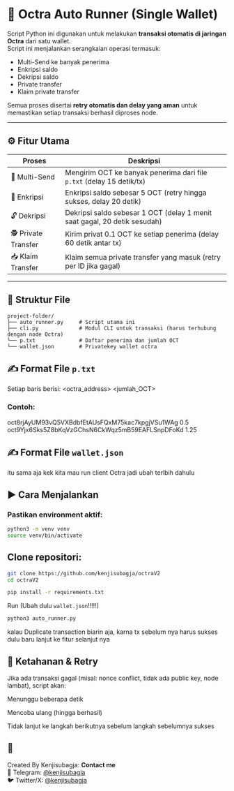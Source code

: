 # 🔁 Octra Auto Runner (Single Wallet)

Script Python ini digunakan untuk melakukan **transaksi otomatis di jaringan Octra** dari satu wallet.  
Script ini menjalankan serangkaian operasi termasuk:

- Multi-Send ke banyak penerima
- Enkripsi saldo
- Dekripsi saldo
- Private transfer
- Klaim private transfer

Semua proses disertai **retry otomatis dan delay yang aman** untuk memastikan setiap transaksi berhasil diproses node.

---

## ⚙️ Fitur Utama

| Proses             | Deskripsi                                                                 |
|--------------------|---------------------------------------------------------------------------|
| 🔁 Multi-Send       | Mengirim OCT ke banyak penerima dari file `p.txt` (delay 15 detik/tx)     |
| 🔐 Enkripsi         | Enkripsi saldo sebesar 5 OCT (retry hingga sukses, delay 20 detik)        |
| 🔓 Dekripsi         | Dekripsi saldo sebesar 1 OCT (delay 1 menit saat gagal, 20 detik sesudah) |
| 🕵️ Private Transfer | Kirim privat 0.1 OCT ke setiap penerima (delay 60 detik antar tx)         |
| 📥 Klaim Transfer   | Klaim semua private transfer yang masuk (retry per ID jika gagal)         |

---

## 📂 Struktur File

```text
project-folder/
├── auto_runner.py     # Script utama ini
├── cli.py             # Modul CLI untuk transaksi (harus terhubung dengan node Octra)
└── p.txt              # Daftar penerima dan jumlah OCT
└── wallet.json        # Privatekey wallet octra
```
## ✍️ Format File `p.txt`
Setiap baris berisi:
<octra_address> <jumlah_OCT>
### Contoh:
oct8rjAyUM93vQ5VXBdbfEtAUsFQxM75kac7kpgjVSu1WAg 0.5  
oct9Yjx6Sks5Z8bKqVzGChsN6CkWqz5mB59EAFLSnpDFoKd 1.25
## ✍️ Format File `wallet.json`
itu sama aja kek kita mau run client Octra jadi ubah terlbih dahulu

## ▶️ Cara Menjalankan

### Pastikan environment aktif:
```bash
python3 -m venv venv
source venv/bin/activate
```
## Clone repositori:
```bash
git clone https://github.com/kenjisubagja/octraV2
cd octraV2
```
```bash
pip install -r requirements.txt
```
Run (Ubah dulu `wallet.json`!!!!!)
```bash
python3 auto_runner.py
```
kalau Duplicate transaction biarin aja, karna tx sebelum nya harus sukses dulu baru lanjut ke fitur selanjut nya
## 📌 Ketahanan & Retry
Jika ada transaksi gagal (misal: nonce conflict, tidak ada public key, node lambat), script akan:

Menunggu beberapa detik

Mencoba ulang (hingga berhasil)

Tidak lanjut ke langkah berikutnya sebelum langkah sebelumnya sukses
## 👤
Created By Kenjisubagja:
**Contact me**  
📨 Telegram: [@kenjisubagja](https://t.me/kenjisubagja)  
🐦 Twitter/X: [@kenjisubagja](https://x.com/kenjisubagja)

